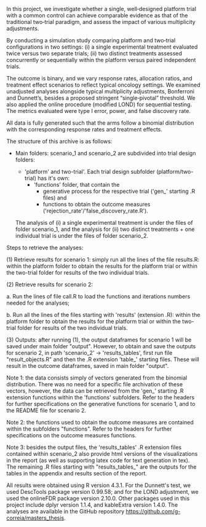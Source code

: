   In this project, we investigate whether a single, well‐designed platform trial with a common control can achieve comparable evidence as that of the traditional two‐trial paradigm, and assess the impact of various multiplicity adjustments. 
  
  By conducting a simulation study comparing platform and two‐trial configurations in two settings: (i) a single experimental treatment evaluated twice versus two separate trials; (ii) two distinct treatments assessed concurrently or sequentially within the platform versus paired independent trials. 
  
  The outcome is binary, and we vary response rates, allocation ratios, and treatment effect scenarios to reflect typical oncology settings. We examined unadjusted analyses alongside typical multiplicity adjustments, Bonferroni and Dunnett’s, besides a proposed stringent “single‐pivotal” threshold. We also applied the online procedure (modified LOND) for sequential testing. The metrics evaluated were type I error, power, and false discovery rate.

  All data is fully generated such that the arms follow a binomial distribution with the corresponding response rates and treatment effects. 

The structure of this archive is as follows:
- Main folders: scenario_1 and scenario_2 are subdivided into trial design folders:
  - 'platform' and two-trial'. Each trial design subfolder (platform/two-trial) has it's own: 
    - 'functions' folder, that contain the 
      - generative process for the respective trial ('gen_' starting .R files) and 
      - functions to obtain the outcome measures ('rejection_rate'/'false_discovery_rate.R').
  
  The analysis of (i) a single experimental treatment is under the files of folder scenario_1, and the analysis for (ii) two distinct treatments + one individual trial is under the files of folder scenario_2.

Steps to retrieve the analyses:

(1) Retrieve results for scenario 1: simply run all the lines of the file results.R: within the platform folder to obtain the results for the platform trial or within the two-trial folder for results of the two individual trials.

(2) Retrieve results for scenario 2: 

  a. Run the lines of file call.R to load the functions and iterations numbers needed for the analyses;
  
  b. Run all the lines of the files starting with 'results' (extension .R): within the platform folder to obtain the results for the platform trial or within the two-trial folder for results of the two individual trials.
     
(3) Outputs: after running (1), the output dataframes for scenario 1 will be saved under main folder "output". However, to obtain and save the outputs for scenario 2, in path 'scenario_2' -> 'results_tables', first run file "result_objects.R" and then the .R extension 'table_' starting files. These will result in the outcome dataframes, saved in main folder "output".

  Note 1: the data consists simply of vectors generated from the binomial distribution. There was no need for a specific file archivation of these vectors, however, the data can be retrieved from the 'gen_' starting .R extension functions within the 'functions' subfolders. Refer to the headers for further specifications on the generative functions for scenario 1, and to the README file for scenario 2.
 
  Note 2: the functions used to obtain the outcome measures are contained within the subfolders "functions". Refer to the headers for further specifications on the outcome measures functions.
  
  Note 3: besides the output files, the 'results_tables' .R extension files contained within scenario_2 also provide html versions of the visualizations in the report (as well as supporting latex code for text generation in tex). The remaining .R files starting with "results_tables_" are the outputs for the tables in the appendix and results section of the report.


  All results were obtained using R version 4.3.1. For the Dunnett's test, we used DescTools package version 0.99.58; and for the LOND adjustment, we used the onlineFDR package version 2.10.0. Other packages used in this project include dplyr version 1.1.4, and kableExtra version 1.4.0. The analyses are available in the GitHub repository https://github.com/g-correia/masters_thesis.

